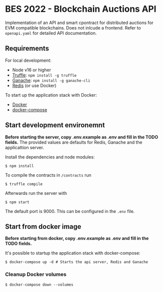 # BES 2022 - Blockchain Auctions API

Implementation of an API and smart cpontract for distributed auctions for EVM compatible blockchains. Does not inlcude a frontend. Refer to `openapi.yaml` for detailed API documentation.

## Requirements

For local development:

* Node v16 or higher
* [Truffle](https://www.trufflesuite.com/docs/truffle/getting-started/installation): `npm install -g truffle`
* [Ganache](https://github.com/trufflesuite/ganache-cli): `npm install -g ganache-cli`
* [Redis](https://redis.io/) (or use Docker)

To start up the application stack with Docker:

* [Docker](https://www.docker.com/get-started)
* [docker-compose](https://docs.docker.com/compose/install/)

## Start development environemnt

**Before starting the server, copy .env.example as .env and fill in the TODO fields.** The provided values are defaults for Redis, Ganache and the applicattion server.

Install the dependencies and node modules:

    $ npm install

To compile the contracts in `/contracts` run

    $ truffle compile

Afterwards run the server with

    $ npm start

The default port is 9000. This can be configured in the `.env` file.

## Start from docker image

**Before starting from docker, copy .env.example as .env and fill in the TODO fields.**

It's possible to startup the application stack with docker-compose:

    $ docker-compose up -d # Starts the api server, Redis and Ganache

### Cleanup Docker volumes

    $ docker-compose down --volumes